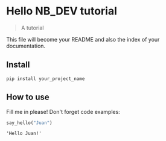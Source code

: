 # Hello NB_DEV tutorial
> A tutorial


This file will become your README and also the index of your documentation.

## Install

`pip install your_project_name`

## How to use

Fill me in please! Don't forget code examples:

```python
say_hello("Juan")
```




    'Hello Juan!'


